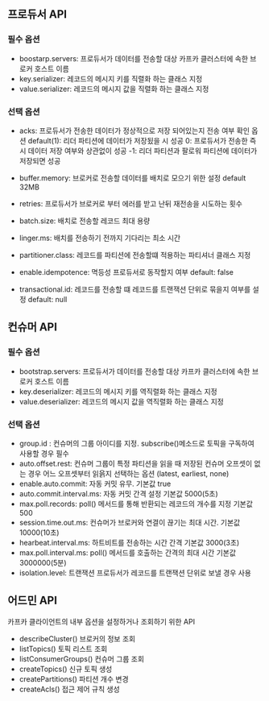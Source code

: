 ## 프로듀서 API

### 필수 옵션
- boostarp.servers: 프로듀서가 데이터를 전송할 대상 카프카 클러스터에 속한 브로커 호스트 이름
- key.serializer: 레코드의 메시지 키를 직렬화 하는 클래스 지정
- value.serializer: 레코드의 메시지 값을 직렬화 하는 클래스 지정

### 선택 옵션
- acks: 프로듀서가 전송한 데이터가 정상적으로 저장 되어있는지 전송 여부 확인 옵션 
        default(1): 리더 파티션에 데이터가 저장됬을 시 성공
        0: 프로듀서가 전송한 즉시 데이터 저장 여부와 상관없이 성공
       -1: 리더 파티션과 팔로워 파티션에 데이터가 저장되면 성공
  
- buffer.memory: 브로커로 전송할 데이터를 배치로 모으기 위한 설정 default 32MB
- retries: 프로듀서가 브로커로 부터 에러를 받고 난뒤 재전송을 시도하는 횟수
- batch.size: 배치로 전송할 레코드 최대 용량
- linger.ms: 배치를 전송하기 전까지 기다리는 최소 시간
- partitioner.class: 레코드를 파티션에 전송할떄 적용하는 파티셔너 클래스 지정
- enable.idempotence: 멱등성 프로듀서로 동작할지 여부 default: false
- transactional.id: 레코드를 전송할 떄 레코드를 트랜잭션 단위로 묶을지 여부를 설정 default: null

## 컨슈머 API

### 필수 옵션
- bootstrap.servers: 프로듀서가 데이터를 전송할 대상 카프카 클러스터에 속한 브로커 호스트 이름
- key.deserializer: 레코드의 메시지 키를 역직렬화 하는 클래스 지정
- value.deserializer: 레코드의 메시지 값을 역직렬화 하는 클래스 지정

### 선택 옵션
- group.id : 컨슈머의 그룹 아이디를 지정. subscribe()메소드로 토픽을 구독하여 사용할 경우 필수
- auto.offset.rest: 컨슈머 그룹이 특정 파티션을 읽을 때 저장된 컨슈머 오프셋이 없는 경우 어느 오프셋부터 읽읅지 선택하는 옵션 (latest, earliest, none)
- enable.auto.commit: 자동 커밋 유무. 기본값 true
- auto.commit.interval.ms: 자동 커밋 간격 설정   기본값 5000(5초)
- max.poll.records: poll() 메서드를 통해 반환되는 레코드의 개수를 지정 기본값 500
- session.time.out.ms: 컨슈머가 브로커와 연결이 끊기는 최대 시간. 기본값 10000(10초)
- hearbeat.interval.ms: 하트비트를 전송하는 시간 간격 기본값 3000(3초)
- max.poll.interval.ms: poll() 메서드를 호출하는 간격의 최대 시간 기본값 3000000(5분)
- isolation.level: 트랜잭션 프로듀서가 레코드를 트랜잭션 단위로 보낼 경우 사용


## 어드민 API
카프카 클라이언트의 내부 옵션을 설정하거나 조회하기 위한 API

- describeCluster() 브로커의 정보 조회
- listTopics() 토픽 리스트 조회
- listConsumerGroups() 컨슈머 그룹 조회
- createTopics() 신규 토픽 생성
- createPartitions() 파티션 개수 변경
- createAcls() 접근 제어 규칙 생성
